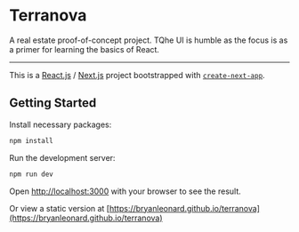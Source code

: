 # Terranova
A real estate proof-of-concept project. TQhe UI is humble as the focus is as a primer for learning the basics of React.

------

This is a [React.js](https://react.dev) / [Next.js](https://nextjs.org) project bootstrapped with [`create-next-app`](https://nextjs.org/docs/pages/api-reference/create-next-app).

## Getting Started

Install necessary packages:
```bash
npm install
```

Run the development server:

```bash
npm run dev
```

Open [http://localhost:3000](http://localhost:3000) with your browser to see the result.

Or view a static version at [https://bryanleonard.github.io/terranova](https://bryanleonard.github.io/terranova)



